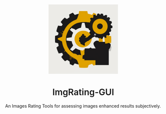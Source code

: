 <p align="center">
  <a href="#">
    <img src="./assets/images/logo.png" alt="Logo" width="224" height="224">
  </a>
  <h1 align="center" style="font-weight: 600">ImgRating-GUI</h1>
</p>

An Images Rating Tools for assessing images enhanced results subjectively.